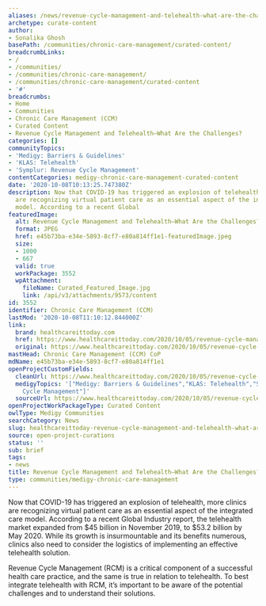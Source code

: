 ```yaml
---
aliases: /news/revenue-cycle-management-and-telehealth-what-are-the-challenges
archetype: curate-content
author:
- Sonalika Ghosh
basePath: /communities/chronic-care-management/curated-content/
breadcrumbLinks:
- /
- /communities/
- /communities/chronic-care-management/
- /communities/chronic-care-management/curated-content
- '#'
breadcrumbs:
- Home
- Communities
- Chronic Care Management (CCM)
- Curated Content
- Revenue Cycle Management and Telehealth—What Are the Challenges?
categories: []
communityTopics:
- 'Medigy: Barriers & Guidelines'
- 'KLAS: Telehealth'
- 'Symplur: Revenue Cycle Management'
contentCategories: medigy-chronic-care-management-curated-content
date: '2020-10-08T10:13:25.747380Z'
description: Now that COVID-19 has triggered an explosion of telehealth, more clinics
  are recognizing virtual patient care as an essential aspect of the integrated care
  model. According to a recent Global
featuredImage:
  alt: Revenue Cycle Management and Telehealth—What Are the Challenges?
  format: JPEG
  href: e45b73ba-e34e-5893-8cf7-e80a814ff1e1-featuredImage.jpeg
  size:
  - 1000
  - 667
  valid: true
  workPackage: 3552
  wpAttachment:
    fileName: Curated_Featured_Image.jpg
    link: /api/v3/attachments/9573/content
id: 3552
identifier: Chronic Care Management (CCM)
lastMod: '2020-10-08T11:10:12.844000Z'
link:
  brand: healthcareittoday.com
  href: https://www.healthcareittoday.com/2020/10/05/revenue-cycle-management-and-telehealth-what-are-the-challenges/
  original: https://www.healthcareittoday.com/2020/10/05/revenue-cycle-management-and-telehealth-what-are-the-challenges/
mastHead: Chronic Care Management (CCM) CoP
mdName: e45b73ba-e34e-5893-8cf7-e80a814ff1e1
openProjectCustomFields:
  cleanUrl: https://www.healthcareittoday.com/2020/10/05/revenue-cycle-management-and-telehealth-what-are-the-challenges/
  medigyTopics: '["Medigy: Barriers & Guidelines","KLAS: Telehealth","Symplur: Revenue
    Cycle Management"]'
  sourceUrl: https://www.healthcareittoday.com/2020/10/05/revenue-cycle-management-and-telehealth-what-are-the-challenges/
openProjectWorkPackageType: Curated Content
owlType: Medigy Communities
searchCategory: News
slug: healthcareittoday-revenue-cycle-management-and-telehealth-what-are-the-challenges
source: open-project-curations
status: ''
sub: brief
tags:
- news
title: Revenue Cycle Management and Telehealth—What Are the Challenges?
type: communities/medigy-chronic-care-management
---
```


<p>Now that COVID-19 has triggered an explosion of telehealth, more clinics are recognizing virtual patient care as an essential aspect of the integrated care model. According to a recent Global Industry&nbsp;report, the telehealth market expanded from $45 billion in November 2019, to $53.2 billion by May 2020. While its growth is insurmountable and its benefits numerous, clinics also need to consider the logistics of implementing an effective telehealth solution.</p><p>Revenue Cycle Management (RCM) is a critical component of a successful health care practice, and the same is true in relation to telehealth. To best integrate telehealth with RCM, it’s important to be aware of the potential challenges and to understand their solutions.</p>